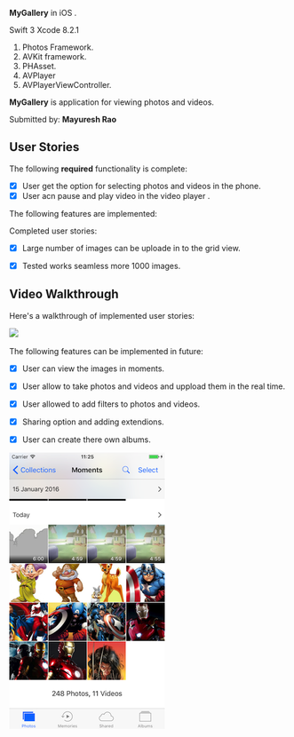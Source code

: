 

**MyGallery** in  iOS .

Swift 3
Xcode 8.2.1
1. Photos Framework.
2. AVKit framework.
3. PHAsset.
4. AVPlayer
5. AVPlayerViewController.

**MyGallery** is  application for viewing photos and videos.

Submitted by: **Mayuresh Rao**


## User Stories

The following **required** functionality is complete:

* [x] User get the option for selecting photos and videos in the phone.
* [x] User acn pause and play video in the video player .

The following features are implemented:

Completed user stories:

* [x] Large number of images can be uploade in to the grid view.
* [x] Tested works seamless more 1000 images.


## Video Walkthrough 

Here's a walkthrough of implemented user stories:

![](gif/1231.gif) 







The following features can be implemented in future:

* [x] User can view the images in moments.
* [x] User allow to take photos and videos and uppload them in the real time.
* [x] User allowed to add filters to photos and videos.
* [x] Sharing option and adding extendions.
* [x] User can create there own albums.




![](gif/FutureUpdates.png)









